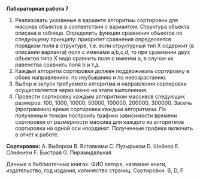**Лабораторная работа 7**
1. Реализовать указанные в варианте алгоритмы сортировки для массива объектов в  соответствии с вариантом. Структура объекта описана в таблице. Определить функции сравнения объектов по следующему принципу: приоритет сравнения определяется порядком поля в структуре, т.е. если структурный тип Х содержит (в описании варианта) поля с именами a,b,c,d, то при сравнении двух объектов типа Х надо сравнить поля с именем a, в случае их равенства сравнить поля b и т.д.
2. Каждый алгоритм сортировки должен поддерживать сортировку в обоих направлениях: по неубыванию и по невозрастанию.
3. Выбор и запуск требуемого алгоритма и направления сортировки осуществляется через меню на этапе выполнения.
4. Провести сортировку каждым алгоритмом массивов следующих размеров: 100, 1000, 10000, 50000, 100000, 200000, 300000. Засечь (программно) время сортировки  каждым алгоритмом. По полученным точкам построить графики зависимости времени сортировки от размерности массива для каждого из алгоритмов сортировки на одной оси координат. Полученные графики включить в отчет к работе.

**Сортировки:**
A. Выбором
B. Вставками
C. Пузырьком
D. Шейкер
E. Слиянием
F. Быстрая
G. Пирамидальная

Данные о библиотечных книгах: ФИО автора, название книги, издательство, год издания,  количество страниц.
Сортировки: B, D, F

